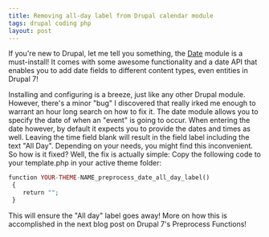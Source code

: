 ```yaml
---
title: Removing all-day label from Drupal calendar module
tags: drupal coding php
layout: post
---
```


If you're new to Drupal, let me tell you something, the [Date](http://drupal.org/project/date) module is a must-install! It comes with some awesome functionality and a date API that enables you to add date fields to different content types, even entities in Drupal 7! 
<!--more-->
Installing and configuring is a breeze, just like any other Drupal module. However, there's a minor "bug" I discovered that really irked me enough to warrant an hour long search on how to fix it. The date module allows you to specify the date of when an "event" is going to occur. When entering the date however, by default it expects you to provide the dates and times as well. Leaving the time field blank will result in the field label including the text "All Day". Depending on your needs, you might find this inconvenient. So how is it fixed? Well, the fix is actually simple: Copy the following code to your template.php in your active theme folder:


```php
function YOUR-THEME-NAME_preprocess_date_all_day_label()
 { 
    return ""; 
 }
```
This will ensure the "All day" label goes away! More on how this is accomplished in the next blog post on Drupal 7's Preprocess Functions!
